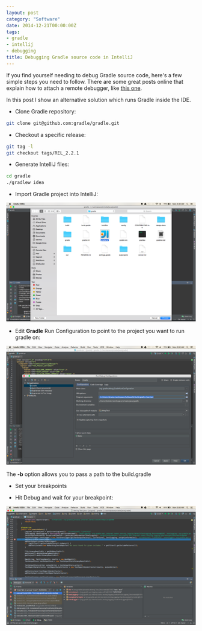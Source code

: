 ```yaml
---
layout: post
category: "Software"
date: 2014-12-21T00:00:00Z
tags:
- gradle
- intellij
- debugging
title: Debugging Gradle source code in IntelliJ
---
```


If you find yourself needing to debug Gradle source code, here's a few simple steps you need to follow. There are some great posts online that explain how to attach a remote debugger, like [this one](http://blog.gaku.net/gradle-debugging/).

In this post I show an alternative solution which runs Gradle inside the IDE.

* Clone Gradle repository:
```bash
git clone git@github.com:gradle/gradle.git
```

* Checkout a specific release:
```bash
git tag -l
git checkout tags/REL_2.2.1
```

* Generate IntelliJ files:
```bash
cd gradle
./gradlew idea
```

* Import Gradle project into IntelliJ:

![import](import.png)

* Edit **Gradle** Run Configuration to point to the project you want to run gradle on:

![config](config.png)

The **-b** option allows you to pass a path to the build.gradle

* Set your breakpoints

* Hit Debug and wait for your breakpoint:

![debug](debug.png)